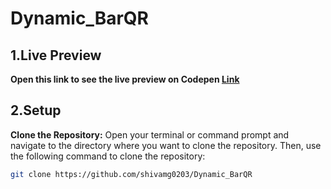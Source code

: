 # Dynamic_BarQR
## 1.Live Preview 
**Open this link to see the live preview on Codepen [Link](https://codepen.io/pptpwzrr-the-vuer/pen/jORRbbg)** 
## 2.Setup 
**Clone the Repository:** Open your terminal or command prompt and navigate to the directory where you want to clone the repository. Then, use the following command to clone the repository:
   ```bash
   git clone https://github.com/shivamg0203/Dynamic_BarQR


